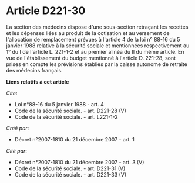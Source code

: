 # Article D221-30

La section des médecins dispose d'une sous-section retraçant les recettes et les dépenses liées au produit de la cotisation
et au versement de l'allocation de remplacement prévues à l'article 4 de la loi n° 88-16 du 5 janvier 1988 relative à la
sécurité sociale et mentionnées respectivement au 1° du I de l'article L. 221-1-2 et au premier alinéa du II du même article.
En vue de l'établissement du budget mentionné à l'article D. 221-28, sont prises en compte les prévisions établies par la
caisse autonome de retraite des médecins français.

**Liens relatifs à cet article**

_Cite_:

  - Loi n°88-16 du 5 janvier 1988 - art. 4
  - Code de la sécurité sociale. - art. D221-28 (V)
  - Code de la sécurité sociale. - art. L221-1-2

_Créé par_:

  - Décret n°2007-1810 du 21 décembre 2007 - art. 1

_Cité par_:

  - Décret n°2007-1810 du 21 décembre 2007 - art. 3 (V)
  - Code de la sécurité sociale. - art. D221-31 (V)
  - Code de la sécurité sociale. - art. D221-33 (V)

